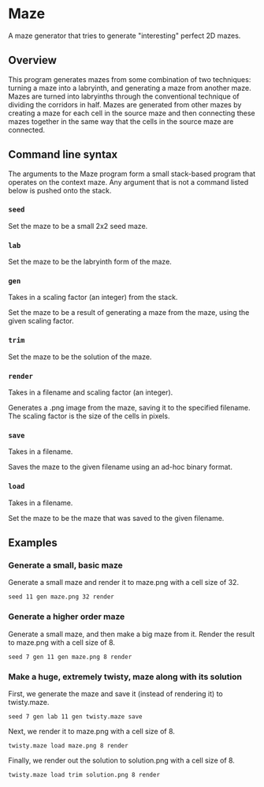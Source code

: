 # Maze

A maze generator that tries to generate "interesting" perfect 2D mazes.

## Overview

This program generates mazes from some combination of two techniques: turning a maze into a labryinth, and generating a maze from another maze. Mazes are turned into labryinths through the conventional technique of dividing the corridors in half. Mazes are generated from other mazes by creating a maze for each cell in the source maze and then connecting these mazes together in the same way that the cells in the source maze are connected.

## Command line syntax

The arguments to the Maze program form a small stack-based program that operates on the context maze. Any argument that is not a command listed below is pushed onto the stack.

### `seed`

Set the maze to be a small 2x2 seed maze.

### `lab`

Set the maze to be the labryinth form of the maze.

### `gen`

Takes in a scaling factor (an integer) from the stack.

Set the maze to be a result of generating a maze from the maze, using the given scaling factor.

### `trim`

Set the maze to be the solution of the maze.

### `render`

Takes in a filename and scaling factor (an integer).

Generates a .png image from the maze, saving it to the specified filename. The scaling factor is the size of the cells in pixels.

### `save`

Takes in a filename.

Saves the maze to the given filename using an ad-hoc binary format.

### `load`

Takes in a filename.

Set the maze to be the maze that was saved to the given filename.

## Examples

### Generate a small, basic maze

Generate a small maze and render it to maze.png with a cell size of 32.

`seed 11 gen maze.png 32 render`

### Generate a higher order maze

Generate a small maze, and then make a big maze from it. Render the result to maze.png with a cell size of 8.

`seed 7 gen 11 gen maze.png 8 render`

### Make a huge, extremely twisty, maze along with its solution

First, we generate the maze and save it (instead of rendering it) to twisty.maze.

`seed 7 gen lab 11 gen twisty.maze save`

Next, we render it to maze.png with a cell size of 8.

`twisty.maze load maze.png 8 render`

Finally, we render out the solution to solution.png with a cell size of 8.

`twisty.maze load trim solution.png 8 render`
